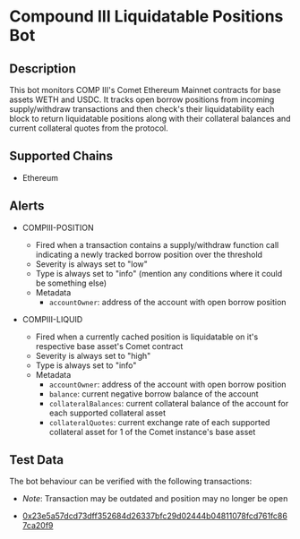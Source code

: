 # Compound III Liquidatable Positions Bot

## Description

This bot monitors COMP III's Comet Ethereum Mainnet contracts for base assets WETH and USDC. It tracks open borrow positions from incoming supply/withdraw transactions and then check's their liquidatability each block to return liquidatable positions along with their collateral balances and current collateral quotes from the protocol.

## Supported Chains

- Ethereum

## Alerts

- COMPIII-POSITION

  - Fired when a transaction contains a supply/withdraw function call indicating a newly tracked borrow position over the threshold
  - Severity is always set to "low"
  - Type is always set to "info" (mention any conditions where it could be something else)
  - Metadata
    - `accountOwner`: address of the account with open borrow position

- COMPIII-LIQUID
  - Fired when a currently cached position is liquidatable on it's respective base asset's Comet contract
  - Severity is always set to "high"
  - Type is always set to "info"
  - Metadata
    - `accountOwner`: address of the account with open borrow position
    - `balance`: current negative borrow balance of the account
    - `collateralBalances`: current collateral balance of the account for each supported collateral asset
    - `collateralQuotes`: current exchange rate of each supported collateral asset for 1 of the Comet instance's base asset

## Test Data

The bot behaviour can be verified with the following transactions:

- _Note_: Transaction may be outdated and position may no longer be open

- [0x23e5a57dcd73dff352684d26337bfc29d02444b04811078fcd761fc867ca20f9](https://etherscan.io/tx/0x23e5a57dcd73dff352684d26337bfc29d02444b04811078fcd761fc867ca20f9)
